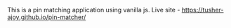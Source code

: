 This is a pin matching application using vanilla js. Live site - https://tusher-ajoy.github.io/pin-matcher/
